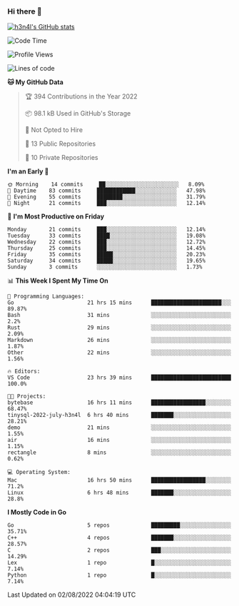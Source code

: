 ### Hi there 👋

[![h3n4l's GitHub stats](https://github-readme-stats.vercel.app/api?username=h3n4l&count_private=true&show_icons=true&theme=radical)](https://github.com/h3n4l/github-readme-stats)

<!--START_SECTION:waka-->
![Code Time](http://img.shields.io/badge/Code%20Time-534%20hrs%2031%20mins-blue)

![Profile Views](http://img.shields.io/badge/Profile%20Views-112-blue)

![Lines of code](https://img.shields.io/badge/From%20Hello%20World%20I%27ve%20Written-39%20Thousand%20lines%20of%20code-blue)

**🐱 My GitHub Data** 

> 🏆 394 Contributions in the Year 2022
 > 
> 📦 98.1 kB Used in GitHub's Storage 
 > 
> 🚫 Not Opted to Hire
 > 
> 📜 13 Public Repositories 
 > 
> 🔑 10 Private Repositories  
 > 
**I'm an Early 🐤** 

```text
🌞 Morning    14 commits     ██░░░░░░░░░░░░░░░░░░░░░░░   8.09% 
🌆 Daytime    83 commits     ████████████░░░░░░░░░░░░░   47.98% 
🌃 Evening    55 commits     ████████░░░░░░░░░░░░░░░░░   31.79% 
🌙 Night      21 commits     ███░░░░░░░░░░░░░░░░░░░░░░   12.14%

```
📅 **I'm Most Productive on Friday** 

```text
Monday       21 commits     ███░░░░░░░░░░░░░░░░░░░░░░   12.14% 
Tuesday      33 commits     ████░░░░░░░░░░░░░░░░░░░░░   19.08% 
Wednesday    22 commits     ███░░░░░░░░░░░░░░░░░░░░░░   12.72% 
Thursday     25 commits     ███░░░░░░░░░░░░░░░░░░░░░░   14.45% 
Friday       35 commits     █████░░░░░░░░░░░░░░░░░░░░   20.23% 
Saturday     34 commits     █████░░░░░░░░░░░░░░░░░░░░   19.65% 
Sunday       3 commits      ░░░░░░░░░░░░░░░░░░░░░░░░░   1.73%

```


📊 **This Week I Spent My Time On** 

```text
💬 Programming Languages: 
Go                       21 hrs 15 mins      ██████████████████████░░░   89.87% 
Bash                     31 mins             ░░░░░░░░░░░░░░░░░░░░░░░░░   2.2% 
Rust                     29 mins             ░░░░░░░░░░░░░░░░░░░░░░░░░   2.09% 
Markdown                 26 mins             ░░░░░░░░░░░░░░░░░░░░░░░░░   1.87% 
Other                    22 mins             ░░░░░░░░░░░░░░░░░░░░░░░░░   1.56%

🔥 Editors: 
VS Code                  23 hrs 39 mins      █████████████████████████   100.0%

🐱‍💻 Projects: 
bytebase                 16 hrs 11 mins      █████████████████░░░░░░░░   68.47% 
tinysql-2022-july-h3n4l  6 hrs 40 mins       ███████░░░░░░░░░░░░░░░░░░   28.21% 
demo                     21 mins             ░░░░░░░░░░░░░░░░░░░░░░░░░   1.55% 
air                      16 mins             ░░░░░░░░░░░░░░░░░░░░░░░░░   1.15% 
rectangle                8 mins              ░░░░░░░░░░░░░░░░░░░░░░░░░   0.62%

💻 Operating System: 
Mac                      16 hrs 50 mins      █████████████████░░░░░░░░   71.2% 
Linux                    6 hrs 48 mins       ███████░░░░░░░░░░░░░░░░░░   28.8%

```

**I Mostly Code in Go** 

```text
Go                       5 repos             █████████░░░░░░░░░░░░░░░░   35.71% 
C++                      4 repos             ███████░░░░░░░░░░░░░░░░░░   28.57% 
C                        2 repos             ███░░░░░░░░░░░░░░░░░░░░░░   14.29% 
Lex                      1 repo              █░░░░░░░░░░░░░░░░░░░░░░░░   7.14% 
Python                   1 repo              █░░░░░░░░░░░░░░░░░░░░░░░░   7.14%

```



 Last Updated on 02/08/2022 04:04:19 UTC
<!--END_SECTION:waka-->


